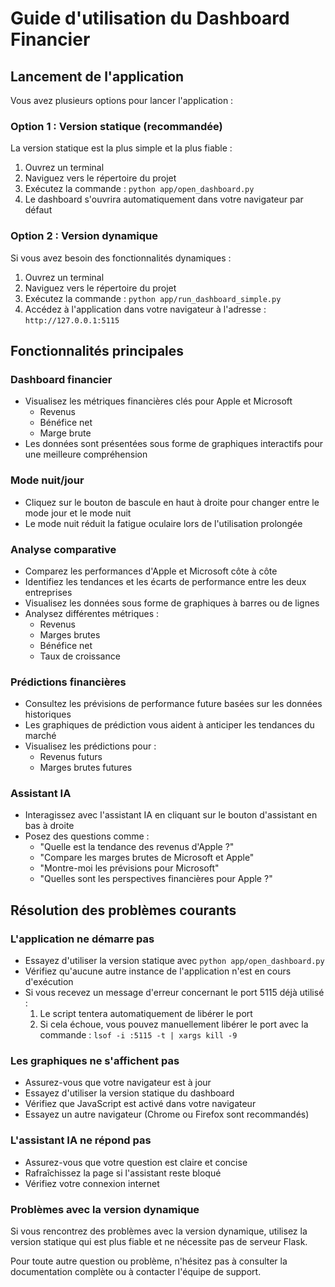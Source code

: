 # Guide d'utilisation du Dashboard Financier

## Lancement de l'application

Vous avez plusieurs options pour lancer l'application :

### Option 1 : Version statique (recommandée)

La version statique est la plus simple et la plus fiable :

1. Ouvrez un terminal
2. Naviguez vers le répertoire du projet
3. Exécutez la commande : `python app/open_dashboard.py`
4. Le dashboard s'ouvrira automatiquement dans votre navigateur par défaut

### Option 2 : Version dynamique

Si vous avez besoin des fonctionnalités dynamiques :

1. Ouvrez un terminal
2. Naviguez vers le répertoire du projet
3. Exécutez la commande : `python app/run_dashboard_simple.py`
4. Accédez à l'application dans votre navigateur à l'adresse : `http://127.0.0.1:5115`

## Fonctionnalités principales

### Dashboard financier
- Visualisez les métriques financières clés pour Apple et Microsoft
  - Revenus
  - Bénéfice net
  - Marge brute
- Les données sont présentées sous forme de graphiques interactifs pour une meilleure compréhension

### Mode nuit/jour
- Cliquez sur le bouton de bascule en haut à droite pour changer entre le mode jour et le mode nuit
- Le mode nuit réduit la fatigue oculaire lors de l'utilisation prolongée

### Analyse comparative
- Comparez les performances d'Apple et Microsoft côte à côte
- Identifiez les tendances et les écarts de performance entre les deux entreprises
- Visualisez les données sous forme de graphiques à barres ou de lignes
- Analysez différentes métriques :
  - Revenus
  - Marges brutes
  - Bénéfice net
  - Taux de croissance

### Prédictions financières
- Consultez les prévisions de performance future basées sur les données historiques
- Les graphiques de prédiction vous aident à anticiper les tendances du marché
- Visualisez les prédictions pour :
  - Revenus futurs
  - Marges brutes futures

### Assistant IA
- Interagissez avec l'assistant IA en cliquant sur le bouton d'assistant en bas à droite
- Posez des questions comme :
  - "Quelle est la tendance des revenus d'Apple ?"
  - "Compare les marges brutes de Microsoft et Apple"
  - "Montre-moi les prévisions pour Microsoft"
  - "Quelles sont les perspectives financières pour Apple ?"

## Résolution des problèmes courants

### L'application ne démarre pas
- Essayez d'utiliser la version statique avec `python app/open_dashboard.py`
- Vérifiez qu'aucune autre instance de l'application n'est en cours d'exécution
- Si vous recevez un message d'erreur concernant le port 5115 déjà utilisé :
  1. Le script tentera automatiquement de libérer le port
  2. Si cela échoue, vous pouvez manuellement libérer le port avec la commande : `lsof -i :5115 -t | xargs kill -9`

### Les graphiques ne s'affichent pas
- Assurez-vous que votre navigateur est à jour
- Essayez d'utiliser la version statique du dashboard
- Vérifiez que JavaScript est activé dans votre navigateur
- Essayez un autre navigateur (Chrome ou Firefox sont recommandés)

### L'assistant IA ne répond pas
- Assurez-vous que votre question est claire et concise
- Rafraîchissez la page si l'assistant reste bloqué
- Vérifiez votre connexion internet

### Problèmes avec la version dynamique
Si vous rencontrez des problèmes avec la version dynamique, utilisez la version statique qui est plus fiable et ne nécessite pas de serveur Flask.

Pour toute autre question ou problème, n'hésitez pas à consulter la documentation complète ou à contacter l'équipe de support. 